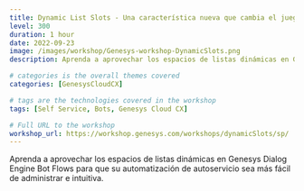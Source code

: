 ```yaml
---
title: Dynamic List Slots - Una característica nueva que cambia el juego para los flujos de bots del motor de diálogo de Genesys
level: 300
duration: 1 hour
date: 2022-09-23
image: /images/workshop/Genesys-workshop-DynamicSlots.png
description: Aprenda a aprovechar los espacios de listas dinámicas en Genesys Dialog Engine Bot Flows para que su automatización de autoservicio sea más fácil de administrar e intuitiva.

# categories is the overall themes covered 
categories: [GenesysCloudCX]

# tags are the technologies covered in the workshop
tags: [Self Service, Bots, Genesys Cloud CX]

# Full URL to the workshop
workshop_url: https://workshop.genesys.com/workshops/dynamicSlots/sp/
---
```


Aprenda a aprovechar los espacios de listas dinámicas en Genesys Dialog Engine Bot Flows para que su automatización de autoservicio sea más fácil de administrar e intuitiva.
